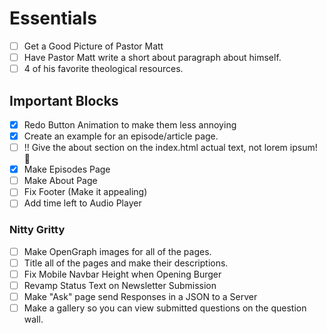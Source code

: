 # Essentials
- [ ] Get a Good Picture of Pastor Matt
- [ ] Have Pastor Matt write a short about paragraph about himself.
- [ ] 4 of his favorite theological resources.

## Important Blocks
- [x] Redo Button Animation to make them less annoying
- [x] Create an example for an episode/article page.
- [ ] !! Give the about section on the index.html actual text, not lorem ipsum! 👀
- [x] Make Episodes Page
- [ ] Make About Page
- [ ] Fix Footer (Make it appealing)
- [ ] Add time left to Audio Player

### Nitty Gritty
- [ ] Make OpenGraph images for all of the pages.
- [ ] Title all of the pages and make their descriptions.
- [ ] Fix Mobile Navbar Height when Opening Burger
- [ ] Revamp Status Text on Newsletter Submission
- [ ] Make "Ask" page send Responses in a JSON to a Server
- [ ] Make a gallery so you can view submitted questions on the question wall.